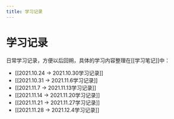 ```yaml
---
title: 学习记录
---
```


# 学习记录

日常学习记录，方便以后回朔，具体的学习内容整理在[[学习笔记]]中：
- [[2021.10.24 -> 2021.10.30学习记录]]
- [[2021.10.31 -> 2021.11.6学习记录]]
- [[2021.11.7 -> 2021.11.13学习记录]]
- [[2021.11.14 -> 2021.11.20学习记录]]
- [[2021.11.21 -> 2021.11.27学习记录]]
- [[2021.11.28 -> 2021.12.4学习记录]]